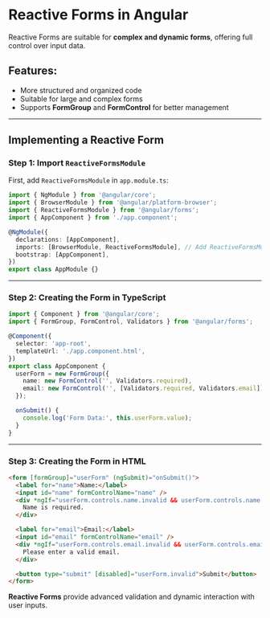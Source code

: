 # Reactive Forms in Angular
Reactive Forms are suitable for **complex and dynamic forms**, offering full control over input data.  

## Features:
- More structured and organized code  
- Suitable for large and complex forms  
- Supports **FormGroup** and **FormControl** for better management  

---

## Implementing a Reactive Form

### Step 1: Import `ReactiveFormsModule`  
First, add `ReactiveFormsModule` in `app.module.ts`:  

```typescript
import { NgModule } from '@angular/core';
import { BrowserModule } from '@angular/platform-browser';
import { ReactiveFormsModule } from '@angular/forms';
import { AppComponent } from './app.component';

@NgModule({
  declarations: [AppComponent],
  imports: [BrowserModule, ReactiveFormsModule], // Add ReactiveFormsModule
  bootstrap: [AppComponent],
})
export class AppModule {}
```  
---

### Step 2: Creating the Form in TypeScript

```typescript
import { Component } from '@angular/core';
import { FormGroup, FormControl, Validators } from '@angular/forms';

@Component({
  selector: 'app-root',
  templateUrl: './app.component.html',
})
export class AppComponent {
  userForm = new FormGroup({
    name: new FormControl('', Validators.required),
    email: new FormControl('', [Validators.required, Validators.email]),
  });

  onSubmit() {
    console.log('Form Data:', this.userForm.value);
  }
}
```  

---

### Step 3: Creating the Form in HTML  

```html
<form [formGroup]="userForm" (ngSubmit)="onSubmit()">
  <label for="name">Name:</label>
  <input id="name" formControlName="name" />
  <div *ngIf="userForm.controls.name.invalid && userForm.controls.name.touched">
    Name is required.
  </div>

  <label for="email">Email:</label>
  <input id="email" formControlName="email" />
  <div *ngIf="userForm.controls.email.invalid && userForm.controls.email.touched">
    Please enter a valid email.
  </div>

  <button type="submit" [disabled]="userForm.invalid">Submit</button>
</form>
```  

**Reactive Forms** provide advanced validation and dynamic interaction with user inputs.